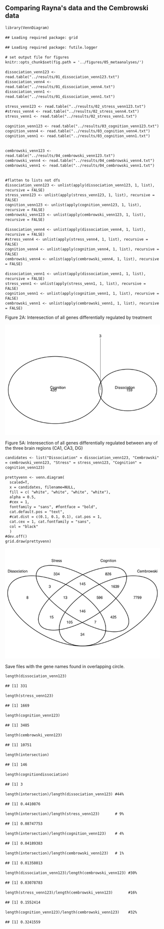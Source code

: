 Comparing Rayna's data and the Cembrowski data
----------------------------------------------

    library(VennDiagram)

    ## Loading required package: grid

    ## Loading required package: futile.logger

    # set output file for figures 
    knitr::opts_chunk$set(fig.path = '../figures/05_metaanalyses/')

    dissociation_venn123 <- read.table("../results/01_dissociation_venn123.txt")
    dissociation_venn4 <- read.table("../results/01_dissociation_venn4.txt")
    dissociation_venn1 <- read.table("../results/01_dissociation_venn1.txt")

    stress_venn123 <- read.table("../results/02_stress_venn123.txt")
    #stress_venn4 <- read.table("../results/02_stress_venn4.txt")
    stress_venn1 <- read.table("../results/02_stress_venn1.txt")

    cognition_venn123 <- read.table("../results/03_cognition_venn123.txt")
    cognition_venn4 <- read.table("../results/03_cognition_venn4.txt")
    cognition_venn1 <- read.table("../results/03_cognition_venn1.txt")


    cembrowski_venn123 <- read.table("../results/04_cembrowski_venn123.txt")
    cembrowski_venn4 <- read.table("../results/04_cembrowski_venn4.txt")
    cembrowski_venn1 <- read.table("../results/04_cembrowski_venn1.txt")


    #flatten to lists not dfs
    dissociation_venn123 <- unlist(apply(dissociation_venn123, 1, list), recursive = FALSE)
    stress_venn123 <- unlist(apply(stress_venn123, 1, list), recursive = FALSE)
    cognition_venn123 <- unlist(apply(cognition_venn123, 1, list), recursive = FALSE)
    cembrowski_venn123 <- unlist(apply(cembrowski_venn123, 1, list), recursive = FALSE)

    dissociation_venn4 <- unlist(apply(dissociation_venn4, 1, list), recursive = FALSE)
    #stress_venn4 <- unlist(apply(stress_venn4, 1, list), recursive = FALSE)
    cognition_venn4 <- unlist(apply(cognition_venn4, 1, list), recursive = FALSE)
    cembrowski_venn4 <- unlist(apply(cembrowski_venn4, 1, list), recursive = FALSE)

    dissociation_venn1 <- unlist(apply(dissociation_venn1, 1, list), recursive = FALSE)
    stress_venn1 <- unlist(apply(stress_venn1, 1, list), recursive = FALSE)
    cognition_venn1 <- unlist(apply(cognition_venn1, 1, list), recursive = FALSE)
    cembrowski_venn1 <- unlist(apply(cembrowski_venn1, 1, list), recursive = FALSE)

Figure 2A: Interesection of all genes differentially regulated by
treatment

![](../figures/05_metaanalyses/VennDiagramTreatement4-1.png)

Figure 5A: Interesection of all genes differentially regulated between
any of the three brain regions (CA1, CA3, DG)

    candidates <- list("Dissociation" = dissociation_venn123, "Cembrowski" = cembrowski_venn123, "Stress" = stress_venn123, "Cognition" = cognition_venn123)

    prettyvenn <- venn.diagram(
      scaled=T,
      x = candidates, filename=NULL, 
      fill = c( "white", "white", "white", "white"),
      alpha = 0.5,
      #cex = 1, 
      fontfamily = "sans", #fontface = "bold",
      cat.default.pos = "text",
      #cat.dist = c(0.1, 0.1, 0.1), cat.pos = 1,
      cat.cex = 1, cat.fontfamily = "sans",
      col = "black"
      )
    #dev.off()
    grid.draw(prettyvenn)

![](../figures/05_metaanalyses/VennDiagramRegion-1.png)

Save files with the gene names found in overlapping circle.

    length(dissociation_venn123)

    ## [1] 331

    length(stress_venn123)

    ## [1] 1669

    length(cognition_venn123)  

    ## [1] 3485

    length(cembrowski_venn123)

    ## [1] 10751

    length(intersection)

    ## [1] 146

    length(cognitiondissociation)

    ## [1] 3

    length(intersection)/length(dissociation_venn123) #44%

    ## [1] 0.4410876

    length(intersection)/length(stress_venn123)       # 9%

    ## [1] 0.08747753

    length(intersection)/length(cognition_venn123)    # 4%

    ## [1] 0.04189383

    length(intersection)/length(cembrowski_venn123)   # 1%

    ## [1] 0.01358013

    length(dissociation_venn123)/length(cembrowski_venn123) #30%

    ## [1] 0.03078783

    length(stress_venn123)/length(cembrowski_venn123)       #16%

    ## [1] 0.1552414

    length(cognition_venn123)/length(cembrowski_venn123)    #32%

    ## [1] 0.3241559
